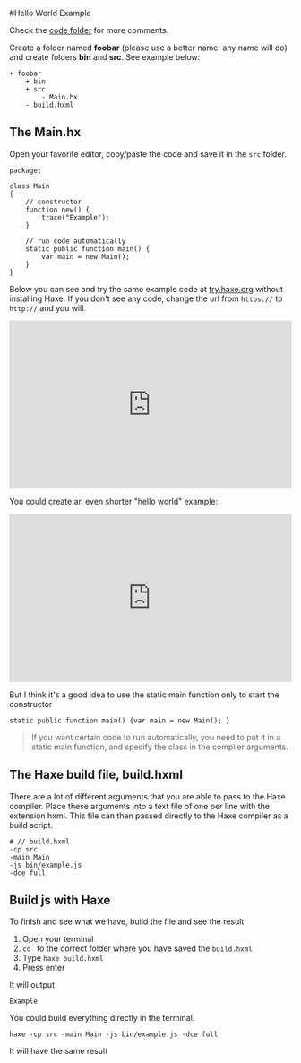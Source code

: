 #Hello World Example

Check the [code folder](https://github.com/MatthijsKamstra/haxejs/tree/master/00helloworld/code) for more comments.

Create a folder named **foobar** (please use a better name; any name will do) and create folders **bin** and **src**.
See example below:

```
+ foobar
	+ bin
	+ src
		- Main.hx
	- build.hxml
```

## The Main.hx

Open your favorite editor, copy/paste the code and save it in the `src` folder.

```
package;

class Main
{
	// constructor
	function new() {
		trace("Example");
	}

	// run code automatically
    static public function main() {
        var main = new Main();
	}
}
```

Below you can see and try the same example code at [try.haxe.org](http://try.haxe.org/) without installing Haxe.
If you don't see any code, change the url from `https://` to `http://` and you will.

<iframe src="http://try.haxe.org/embed/80cf4" width="100%" height="300" frameborder="no" allowfullscreen>
	<a href="http://try.haxe.org/#80cf4">Try Haxe !</a>
</iframe>

You could create an even shorter "hello world" example:

<iframe src="http://try.haxe.org/embed/197E1" width="100%" height="300" frameborder="no" allowfullscreen>
	<a href="http://try.haxe.org/#197E1">Try Haxe !</a>
</iframe>

But I think it's a good idea to use the static main function only to start the constructor
```
static public function main() {var main = new Main(); }
```

> If you want certain code to run automatically, you need to put it in a static main function, and specify the class in the compiler arguments.



## The Haxe build file, build.hxml

There are a lot of different arguments that you are able to pass to the Haxe compiler.
Place these arguments into a text file of one per line with the extension hxml. This file can then passed directly to the Haxe compiler as a build script.

```
# // build.hxml
-cp src
-main Main
-js bin/example.js
-dce full
```


## Build js with Haxe

To finish and see what we have, build the file and see the result

1. Open your terminal
2. `cd ` to the correct folder where you have saved the `build.hxml`
3. Type `haxe build.hxml`
4. Press enter


It will output

	Example




You could build everything directly in the terminal.

```
haxe -cp src -main Main -js bin/example.js -dce full
```

It will have the same result

